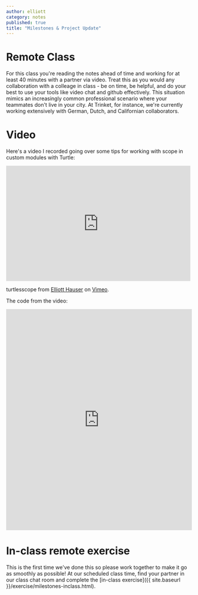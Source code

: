 ```yaml
---
author: elliott
category: notes
published: true
title: "Milestones & Project Update"
---
```


# Remote Class

For this class you're reading the notes ahead of time and working for at least 40 minutes with a partner via video.  Treat this as you would any collaboration with a colleage in class - be on time, be helpful, and do your best to use your tools like video chat and github effectively.  This situation mimics an increasingly common professional scenario where your teammates don't live in your city.  At Trinket, for instance, we're currently working extensively with German, Dutch, and Californian collaborators.

# Video

Here's a video I recorded going over some tips for working with scope in custom modules with Turtle:

<iframe src="https://player.vimeo.com/video/155343506?title=0&byline=0&portrait=0" width="500" height="313" frameborder="0" webkitallowfullscreen mozallowfullscreen allowfullscreen></iframe>
<p>turtlesscope from <a href="https://vimeo.com/user13562683">Elliott Hauser</a> on <a href="https://vimeo.com">Vimeo</a>.</p>

The code from the video:

<iframe src="https://trinket.io/embed/python/0c00dd8c95" width="100%" height="600" frameborder="0" marginwidth="0" marginheight="0" allowfullscreen></iframe>

# In-class remote exercise

This is the first time we've done this so please work together to make it go as smoothly as possible!  At our scheduled class time, find your partner in our class chat room and complete the [in-class exercise]({{ site.baseurl }}/exercise/milestones-inclass.html).
